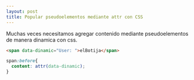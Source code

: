 ```yaml
---
layout: post
title: Popular pseudoelementos mediante attr con CSS
---
```


Muchas veces necesitamos agregar contenido mediante pseudoelementos de manera dinamica con css.

```html
<span data-dinamic="User: ">elBotija</span>
```
```css
span:before{
  content: attr(data-dinamic);
}
```